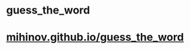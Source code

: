 # guess_the_word
<h1>
  <a href="https://mihinov.github.io/guess_the_word">mihinov.github.io/guess_the_word</a>
</h1>
